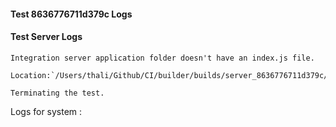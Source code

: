 #### Test 8636776711d379c Logs

#### Test Server Logs
```
Integration server application folder doesn't have an index.js file.

Location:`/Users/thali/Github/CI/builder/builds/server_8636776711d379c/test/TestServer/index.js`

Terminating the test.
```


Logs for system : 
```undefined
```


